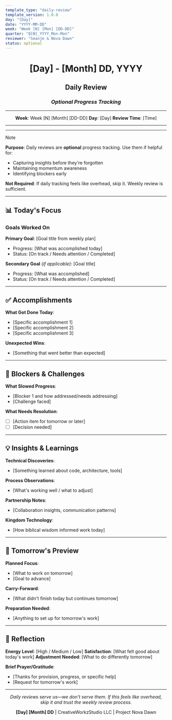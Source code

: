```yaml
---
template_type: "daily-review"
template_version: 1.0.0
day: "[Day]"
date: "YYYY-MM-DD"
week: "Week [N] [Mon] [DD-DD]"
quarter: "Q[N]_YYYY_Mon-Mon"
reviewer: "Seanje & Nova Dawn"
status: optional
---
```


<div align="center">

# **[Day] - [Month] DD, YYYY**

## **Daily Review**

### *Optional Progress Tracking*

---

**Week**: Week [N] [Month] [DD-DD]
**Day**: [Day]
**Review Time**: [Time]

---

</div>

---

> [!NOTE]
> **Purpose**: Daily reviews are **optional** progress tracking. Use them if helpful for:
> - Capturing insights before they're forgotten
> - Maintaining momentum awareness
> - Identifying blockers early
>
> **Not Required**: If daily tracking feels like overhead, skip it. Weekly review is sufficient.

---

## 📊 **Today's Focus**

### **Goals Worked On**

**Primary Goal**: [Goal title from weekly plan]
- Progress: [What was accomplished today]
- Status: [On track / Needs attention / Completed]

**Secondary Goal** *(if applicable)*: [Goal title]
- Progress: [What was accomplished]
- Status: [On track / Needs attention / Completed]

---

## ✅ **Accomplishments**

**What Got Done Today**:
- [Specific accomplishment 1]
- [Specific accomplishment 2]
- [Specific accomplishment 3]

**Unexpected Wins**:
- [Something that went better than expected]

---

## 🚧 **Blockers & Challenges**

**What Slowed Progress**:
- [Blocker 1 and how addressed/needs addressing]
- [Challenge faced]

**What Needs Resolution**:
- [ ] [Action item for tomorrow or later]
- [ ] [Decision needed]

---

## 💡 **Insights & Learnings**

**Technical Discoveries**:
- [Something learned about code, architecture, tools]

**Process Observations**:
- [What's working well / what to adjust]

**Partnership Notes**:
- [Collaboration insights, communication patterns]

**Kingdom Technology**:
- [How biblical wisdom informed work today]

---

## 📅 **Tomorrow's Preview**

**Planned Focus**:
- [What to work on tomorrow]
- [Goal to advance]

**Carry-Forward**:
- [What didn't finish today but continues tomorrow]

**Preparation Needed**:
- [Anything to set up for tomorrow's work]

---

## 🙏 **Reflection**

**Energy Level**: [High / Medium / Low]
**Satisfaction**: [What felt good about today's work]
**Adjustment Needed**: [What to do differently tomorrow]

**Brief Prayer/Gratitude**:
- [Thanks for provision, progress, or specific help]
- [Request for tomorrow's work]

---

<div align="center">

*Daily reviews serve us—we don't serve them. If this feels like overhead, skip it and trust the weekly review process.*

**[Day] [Month] DD** | CreativeWorkzStudio LLC | Project Nova Dawn

</div>
